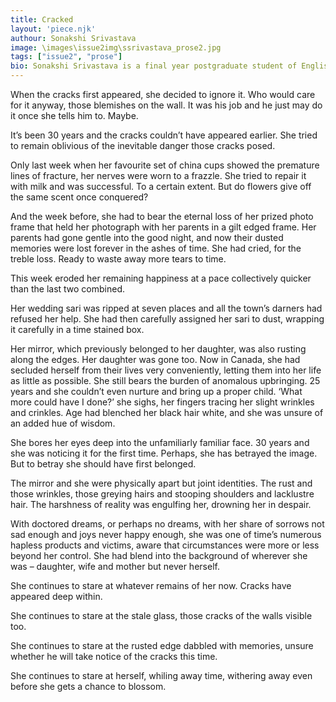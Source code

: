 ```yaml
---
title: Cracked
layout: 'piece.njk'
authour: Sonakshi Srivastava
image: \images\issue2img\ssrivastava_prose2.jpg
tags: ["issue2", "prose"]
bio: Sonakshi Srivastava is a final year postgraduate student of English Literature at Delhi University and has an array of interests, ranging from creative writing to academia. A culture and arts enthusiast, she is currently intrigued by memes, and hopes to fulfill her mission of conquering world literature when not engaged with memes.
---
```


When the cracks first appeared, she decided to ignore it. Who would care for it anyway, those blemishes on the wall. It was his job and he just may do it once she tells him to. Maybe.

It’s been 30 years and the cracks couldn’t have appeared earlier. She tried to remain oblivious of the inevitable danger those cracks posed.

Only last week when her favourite set of china cups showed the premature lines of fracture, her nerves were worn to a frazzle. She tried to repair it with milk and was successful. To a certain extent. But do flowers give off the same scent once conquered?

And the week before, she had to bear the eternal loss of her prized photo frame that held her photograph with her parents in a gilt edged frame. Her parents had gone gentle into the good night, and now their dusted memories were lost forever in the ashes of time. She had cried, for the treble loss. Ready to waste away more tears to time.

This week eroded her remaining happiness at a pace collectively quicker than the last two combined.

Her wedding sari was ripped at seven places and all the town’s darners had refused her help. She had then carefully assigned her sari to dust, wrapping it carefully in a time stained box.

Her mirror, which previously belonged to her daughter, was also rusting along the edges. Her daughter was gone too. Now in Canada, she had secluded herself from their lives very conveniently, letting them into her life as little as possible. She still bears the burden of anomalous upbringing. 25 years and she couldn’t even nurture and bring up a proper child. ‘What more could have I done?’ she sighs, her fingers tracing her slight wrinkles and crinkles. Age had blenched her black hair white, and she was unsure of an added hue of wisdom.

She bores her eyes deep into the unfamiliarly familiar face. 30 years and she was noticing it for the first time. Perhaps, she has betrayed the image. But to betray she should have first belonged.

The mirror and she were physically apart but joint identities. The rust and those wrinkles, those greying hairs and stooping shoulders and lacklustre hair. The harshness of reality was engulfing her, drowning her in despair.

With doctored dreams, or perhaps no dreams, with her share of sorrows not sad enough and joys never happy enough, she was one of time’s numerous hapless products and victims, aware that circumstances were more or less beyond her control. She had blend into the background of wherever she was – daughter, wife and mother but never herself.

She continues to stare at whatever remains of her now. Cracks have appeared deep within.

She continues to stare at the stale glass, those cracks of the walls visible too.

She continues to stare at the rusted edge dabbled with memories, unsure whether he will take notice of the cracks this time.

She continues to stare at herself, whiling away time, withering away even before she gets a chance to blossom.